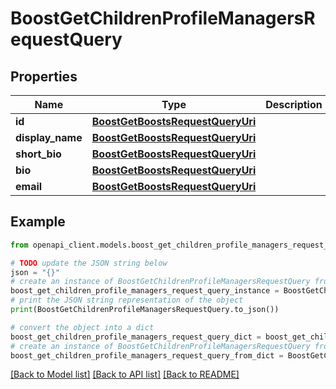 # BoostGetChildrenProfileManagersRequestQuery


## Properties

Name | Type | Description | Notes
------------ | ------------- | ------------- | -------------
**id** | [**BoostGetBoostsRequestQueryUri**](BoostGetBoostsRequestQueryUri.md) |  | [optional] 
**display_name** | [**BoostGetBoostsRequestQueryUri**](BoostGetBoostsRequestQueryUri.md) |  | [optional] 
**short_bio** | [**BoostGetBoostsRequestQueryUri**](BoostGetBoostsRequestQueryUri.md) |  | [optional] 
**bio** | [**BoostGetBoostsRequestQueryUri**](BoostGetBoostsRequestQueryUri.md) |  | [optional] 
**email** | [**BoostGetBoostsRequestQueryUri**](BoostGetBoostsRequestQueryUri.md) |  | [optional] 

## Example

```python
from openapi_client.models.boost_get_children_profile_managers_request_query import BoostGetChildrenProfileManagersRequestQuery

# TODO update the JSON string below
json = "{}"
# create an instance of BoostGetChildrenProfileManagersRequestQuery from a JSON string
boost_get_children_profile_managers_request_query_instance = BoostGetChildrenProfileManagersRequestQuery.from_json(json)
# print the JSON string representation of the object
print(BoostGetChildrenProfileManagersRequestQuery.to_json())

# convert the object into a dict
boost_get_children_profile_managers_request_query_dict = boost_get_children_profile_managers_request_query_instance.to_dict()
# create an instance of BoostGetChildrenProfileManagersRequestQuery from a dict
boost_get_children_profile_managers_request_query_from_dict = BoostGetChildrenProfileManagersRequestQuery.from_dict(boost_get_children_profile_managers_request_query_dict)
```
[[Back to Model list]](../README.md#documentation-for-models) [[Back to API list]](../README.md#documentation-for-api-endpoints) [[Back to README]](../README.md)


